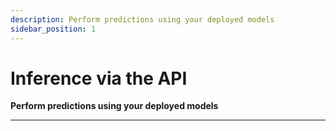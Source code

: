 ```yaml
---
description: Perform predictions using your deployed models
sidebar_position: 1
---
```


# Inference via the API

**Perform predictions using your deployed models**
<hr />

